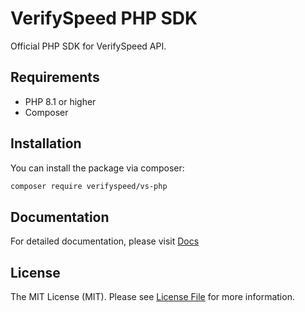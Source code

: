 # VerifySpeed PHP SDK

Official PHP SDK for VerifySpeed API.

## Requirements

- PHP 8.1 or higher
- Composer

## Installation

You can install the package via composer: 


```bash
composer require verifyspeed/vs-php
```

## Documentation

For detailed documentation, please visit [Docs](https://www.verifyspeed.com/docs/about-verifySpeed)

## License

The MIT License (MIT). Please see [License File](LICENSE.md) for more information.